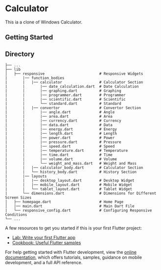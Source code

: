 # Calculator

This ia a clone of Windows Calculator.

## Getting Started

## Directory

    ├── ...
    ├── lib                               
    │   ├── responsive                         # Responsive Widgets
    |       |── function_bodies           
    |       |   |── calculator                 # Calculator Section
    |       |       |── date_calculation.dart  # Date Calculation
    |       |       |── graphing.dart          # Graphing
    |       |       |── programmer.dart        # Programmer
    |       |       |── scientific.dart        # Scientific
    |       |       └── standard.dart          # Standard
    |       |   |── convertor                  # Convertor Section
    |       |       |── angle.dart             # Angle
    |       |       |── area.dart              # Area
    |       |       |── currency.dart          # Currency
    |       |       |── data.dart              # Data
    |       |       |── energy.dart            # Energy
    |       |       |── length.dart            # Length
    |       |       |── power.dart             # Power
    |       |       |── pressure.dart          # Pressure
    |       |       |── speed.dart             # Speed
    |       |       |── temperature.dart       # Temperature
    |       |       |── time.dart              # Time
    |       |       |── volume.dart            # Volume
    |       |       └── weight_and_mass.dart   # Weight and Mass
    |       |   |── calculator_body.dart       # Calculator Section
    |       |   └── history_body.dart          # History Section
    |       |── layouts                   
    |       |   |── desktop_layout.dart        # Desktop Widget
    |       |   |── mobile_layout.dart         # Mobile Widget
    |       |   └── tablet_layout.dart         # Tablet Widget
    |       └── dimensions.dart                # Dimensions for Different Screen Sizes
    │   ├── homepage.dart                      # Home Page
    │   |── main.dart                          # Main Dart File
    |   └── responsive_config.dart             # Configuring Responsive Conditions
    └── ...

A few resources to get you started if this is your first Flutter project:

- [Lab: Write your first Flutter app](https://docs.flutter.dev/get-started/codelab)
- [Cookbook: Useful Flutter samples](https://docs.flutter.dev/cookbook)

For help getting started with Flutter development, view the
[online documentation](https://docs.flutter.dev/), which offers tutorials,
samples, guidance on mobile development, and a full API reference.

